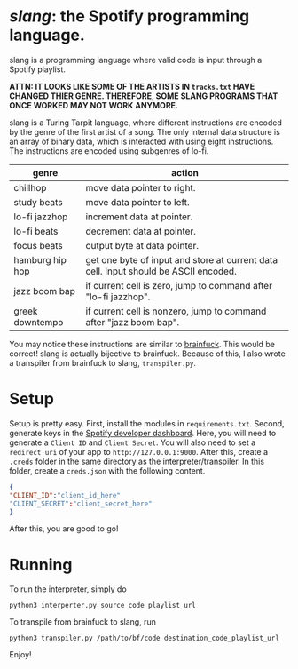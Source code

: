 # *slang*: the Spotify programming language.
slang is a programming language where valid code is input through a Spotify playlist.

**ATTN: IT LOOKS LIKE SOME OF THE ARTISTS IN `tracks.txt` HAVE CHANGED THIER GENRE. THEREFORE, SOME SLANG PROGRAMS THAT ONCE WORKED MAY NOT WORK ANYMORE.**

slang is a Turing Tarpit language, where different instructions are encoded by the genre of the first artist of a song.
The only internal data structure is an array of binary data, which is interacted with using eight instructions.
The instructions are encoded using subgenres of lo-fi.

|genre|action|
|-----|------|
|chillhop|move data pointer to right.|
|study beats|move data pointer to left.|
|lo-fi jazzhop|increment data at pointer.|
|lo-fi beats|decrement data at  pointer.|
|focus beats|output byte at data pointer.|
|hamburg hip hop|get one byte of input and store at current data cell. Input should be ASCII encoded.|
|jazz boom bap|if current cell is zero, jump to command after "lo-fi jazzhop".|
|greek downtempo|if current cell is nonzero, jump to command after "jazz boom bap".|

You may notice these instructions are similar to [brainfuck](https://en.wikipedia.org/wiki/Brainfuck). This would be correct!
slang is actually bijective to brainfuck. Because of this, I also wrote a transpiler from brainfuck to slang, `transpiler.py`.

# Setup
Setup is pretty easy. First, install the modules in `requirements.txt`. Second, generate keys in the [Spotify developer dashboard](https://developer.spotify.com/dashboard). Here, you will need to generate a `Client ID` and `Client Secret`. You will also need to set a `redirect uri` of your app to `http://127.0.0.1:9000`. After this, create a `.creds` folder in the same directory as the interpreter/transpiler. In this folder, create a `creds.json` with the following content.

```json
{
"CLIENT_ID":"client_id_here"
"CLIENT_SECRET":"client_secret_here"
}
```

After this, you are good to go!

# Running
To run the interpreter, simply do
```
python3 interperter.py source_code_playlist_url
```

To transpile from brainfuck to slang, run
```
python3 transpiler.py /path/to/bf/code destination_code_playlist_url
```

Enjoy!
